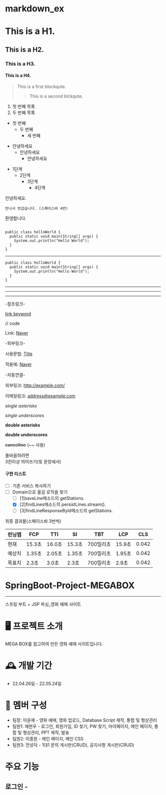 # markdown_ex

# This is a H1.
## This is a H2.
### This is a H3.
#### This is a H4.

> This is a first blockqute.
>   > This is a second blckqute.

1. 첫 번째 목록
2. 두 번째 목록

* 첫 번째
  * 두 번째
    * 세 번째

+ 안녕하세요
  + 안녕하세요
    + 안녕하세요

* 1단계
  - 2단계
    + 3단계
      + 4단계

안녕하세요.

    만나서 반갑습니다. (스페이스바 4번)
  
환영합니다.
<pre><code>
public class helloWorld {
  public static void main(String[] args) {
    System.out.println("Hello World");
  }
}
</code></pre>
* * *
```
public class helloWorld {
  public static void main(String[] args) {
    System.out.println("Hello World");
  }
}
```
----------------------------
*******************************
_________________________________________
-참조링크-

[link keyword][id]

[id]: URL "Link Keyword Here"

// code

Link: [Naver][naverlink]

[naverlink]: https://www.naver.com/"

-외부링크-

사용문법: [Title](link)

적용예: [Naver](https://www.naver.com/, "Naver link")

-자동연결-

외부링크: <http://example.com/>

이메일링크: <address@example.com>

*single asterisks*

_single underscores_

**double asterisks**

__double underscores__

~~cancelline~~ (~~ 사용)

줄바꿈하려면   
3칸이상 띄어쓰기(윗 문장에서)

#### 구현 리스트
- [ ] 기존 서비스 복사하기
- [ ] Domain으로 옮길 로직을 찾기
    - [ ] [1]saveLine메소드의 getStations.
    - [x] [2]findLines메소드의 persistLines.stream().
    - [ ] [3]findLineResponseById메소드의 getStations.

최종 결과물(스페이스바 3번씩)

| 런닝맵  | FCP   | TTI   | SI    | TBT    | LCP   | CLS   |
|------|-------|-------|-------|--------|-------|-------|
| 현재   | 15.3초 | 16.0초 | 15.3초 | 700밀리초 | 15.9초 | 0.042 |
| 예상치  | 1.35초 | 2.05초 | 1.35초 | 700밀리초 | 1.95초 | 0.042 |
| 목표치  | 2.3초  | 3.0초  | 2.3초  | 700밀리초 | 2.9초  | 0.042 |


# SpringBoot-Project-MEGABOX
------------------
스프링 부트 + JSP 파싱_영화 예매 사이트

# 🖥 프로젝트 소개
MEGA BOX를 참고하여 만든 영화 예매 사이트입니다.

# 🕰 개발 기간
+ 22.04.26일 - 22.05.24일

# 👭 멤버 구성
+ 팀장: 이윤재 - 영화 예매, 영화 업로드, Database Script 제작, 통합 및 형상관리
+ 팀원1: 채현우 - 로그인, 회원가입, ID 찾기, PW 찾기, 마이페이지, 메인 페이지, 통합 및 형상관리, PPT 제작, 발표
+ 팀원2: 이종원 - 메인 페이지, 메인 CSS
+ 팀원3: 전성덕 - 1대1 문의 게시판(CRUD), 공지사항 게시판(CRUD)

# 주요 기능
## 로그인 - 


